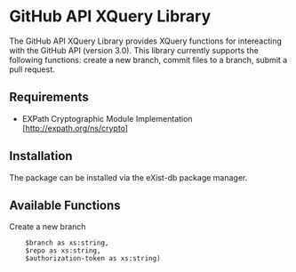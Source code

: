 # GitHub API XQuery Library
The GitHub API XQuery Library provides XQuery functions for intereacting with the GitHub API (version 3.0). This library currently supports the following functions: create a new branch, commit files to a branch, submit a pull request. 

## Requirements
* EXPath Cryptographic Module Implementation [http://expath.org/ns/crypto]

## Installation
The package can be installed via the eXist-db package manager. 

## Available Functions
Create a new branch
```githubxq:branch($base as xs:string?, 
    $branch as xs:string, 
    $repo as xs:string, 
    $authorization-token as xs:string)
  ```  
